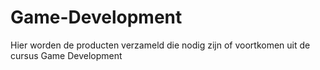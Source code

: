 # Game-Development
Hier worden de producten verzameld die nodig zijn of voortkomen uit de cursus Game Development
